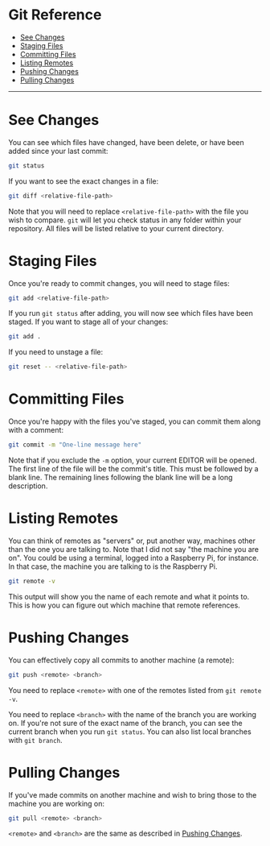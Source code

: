 # Git Reference

- [See Changes](#see-changes)
- [Staging Files](#staging-files)
- [Committing Files](#committing-files)
- [Listing Remotes](#listing-remotes)
- [Pushing Changes](#pushing-changes)
- [Pulling Changes](#pulling-changes)

---

# See Changes

You can see which files have changed, have been delete, or have been added since your last commit:

```bash
git status
```

If you want to see the exact changes in a file:

```bash
git diff <relative-file-path>
```

Note that you will need to replace `<relative-file-path>` with the file you wish to compare. `git` will let you check status in any folder within your repository. All files will be listed relative to your current directory.

# Staging Files

Once you're ready to commit changes, you will need to stage files:

```bash
git add <relative-file-path>
```

If you run `git status` after adding, you will now see which files have been staged. If you want to stage all of your changes:

```bash
git add .
```

If you need to unstage a file:

```bash
git reset -- <relative-file-path>
```

# Committing Files

Once you're happy with the files you've staged, you can commit them along with a comment:

```bash
git commit -m "One-line message here"
```

Note that if you exclude the `-m` option, your current EDITOR will be opened. The first line of the file will be the commit's title. This must be followed by a blank line. The remaining lines following the blank line will be a long description.

# Listing Remotes

You can think of remotes as "servers" or, put another way, machines other than the one you are talking to. Note that I did not say "the machine you are on". You could be using a terminal, logged into a Raspberry Pi, for instance. In that case, the machine you are talking to is the Raspberry Pi.

```bash
git remote -v
```

This output will show you the name of each remote and what it points to. This is how you can figure out which machine that remote references.

# Pushing Changes

You can effectively copy all commits to another machine (a remote):

```bash
git push <remote> <branch>
```

You need to replace `<remote>` with one of the remotes listed from `git remote -v`.

You need to replace `<branch>` with the name of the branch you are working on. If you're not sure of the exact name of the branch, you can see the current branch when you run `git status`. You can also list local branches with `git branch`.

# Pulling Changes

If you've made commits on another machine and wish to bring those to the machine you are working on:

```bash
git pull <remote> <branch>
```

`<remote>` and `<branch>` are the same as described in [Pushing Changes](#pushing-changes).
